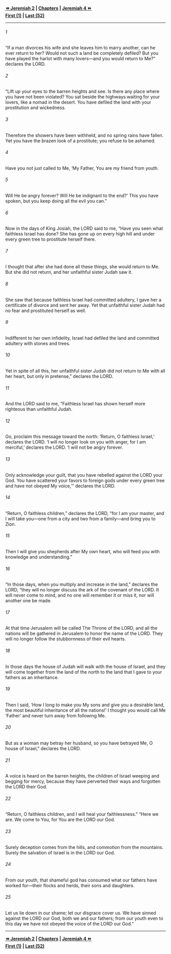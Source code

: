   
**[⏪ Jeremiah 2](./Jeremiah%202.md) | [Chapters](./_index.md) | [Jeremiah 4 ⏩](./Jeremiah%204.md)**  
**[First (1)](./Jeremiah%201.md) | [Last (52)](./Jeremiah%2052.md)**  
  
---  
  
###### 1  
“If a man divorces his wife and she leaves him to marry another, can he ever return to her? Would not such a land be completely defiled? But you have played the harlot with many lovers—and you would return to Me?” declares the LORD.  
  
###### 2  
“Lift up your eyes to the barren heights and see. Is there any place where you have not been violated? You sat beside the highways waiting for your lovers, like a nomad in the desert. You have defiled the land with your prostitution and wickedness.  
  
###### 3  
Therefore the showers have been withheld, and no spring rains have fallen. Yet you have the brazen look of a prostitute; you refuse to be ashamed.  
  
###### 4  
Have you not just called to Me, ‘My Father, You are my friend from youth.  
  
###### 5  
Will He be angry forever? Will He be indignant to the end?’ This you have spoken, but you keep doing all the evil you can.”  
  
###### 6  
Now in the days of King Josiah, the LORD said to me, “Have you seen what faithless Israel has done? She has gone up on every high hill and under every green tree to prostitute herself there.  
  
###### 7  
I thought that after she had done all these things, she would return to Me. But she did not return, and her unfaithful sister Judah saw it.  
  
###### 8  
She saw that because faithless Israel had committed adultery, I gave her a certificate of divorce and sent her away. Yet that unfaithful sister Judah had no fear and prostituted herself as well.  
  
###### 9  
Indifferent to her own infidelity, Israel had defiled the land and committed adultery with stones and trees.  
  
###### 10  
Yet in spite of all this, her unfaithful sister Judah did not return to Me with all her heart, but only in pretense,” declares the LORD.  
  
###### 11  
And the LORD said to me, “Faithless Israel has shown herself more righteous than unfaithful Judah.  
  
###### 12  
Go, proclaim this message toward the north: ‘Return, O faithless Israel,’ declares the LORD. ‘I will no longer look on you with anger, for I am merciful,’ declares the LORD. ‘I will not be angry forever.  
  
###### 13  
Only acknowledge your guilt, that you have rebelled against the LORD your God. You have scattered your favors to foreign gods under every green tree and have not obeyed My voice,’” declares the LORD.  
  
###### 14  
“Return, O faithless children,” declares the LORD, “for I am your master, and I will take you—one from a city and two from a family—and bring you to Zion.  
  
###### 15  
Then I will give you shepherds after My own heart, who will feed you with knowledge and understanding.”  
  
###### 16  
“In those days, when you multiply and increase in the land,” declares the LORD, “they will no longer discuss the ark of the covenant of the LORD. It will never come to mind, and no one will remember it or miss it, nor will another one be made.  
  
###### 17  
At that time Jerusalem will be called The Throne of the LORD, and all the nations will be gathered in Jerusalem to honor the name of the LORD. They will no longer follow the stubbornness of their evil hearts.  
  
###### 18  
In those days the house of Judah will walk with the house of Israel, and they will come together from the land of the north to the land that I gave to your fathers as an inheritance.  
  
###### 19  
Then I said, ‘How I long to make you My sons and give you a desirable land, the most beautiful inheritance of all the nations!’ I thought you would call Me ‘Father’ and never turn away from following Me.  
  
###### 20  
But as a woman may betray her husband, so you have betrayed Me, O house of Israel,” declares the LORD.  
  
###### 21  
A voice is heard on the barren heights, the children of Israel weeping and begging for mercy, because they have perverted their ways and forgotten the LORD their God.  
  
###### 22  
“Return, O faithless children, and I will heal your faithlessness.” “Here we are. We come to You, for You are the LORD our God.  
  
###### 23  
Surely deception comes from the hills, and commotion from the mountains. Surely the salvation of Israel is in the LORD our God.  
  
###### 24  
From our youth, that shameful god has consumed what our fathers have worked for—their flocks and herds, their sons and daughters.  
  
###### 25  
Let us lie down in our shame; let our disgrace cover us. We have sinned against the LORD our God, both we and our fathers; from our youth even to this day we have not obeyed the voice of the LORD our God.”  
  
  
---  
  
**[⏪ Jeremiah 2](./Jeremiah%202.md) | [Chapters](./_index.md) | [Jeremiah 4 ⏩](./Jeremiah%204.md)**  
**[First (1)](./Jeremiah%201.md) | [Last (52)](./Jeremiah%2052.md)**  
  
